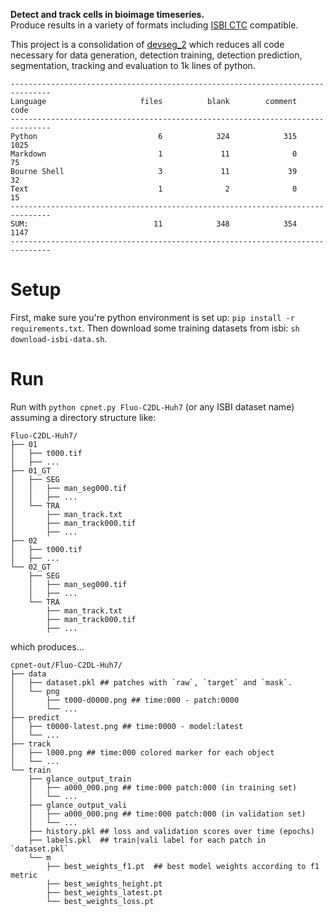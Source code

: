**Detect and track cells in bioimage timeseries.**  
Produce results in a variety of formats including [ISBI CTC](http://celltrackingchallenge.net/) compatible.

This project is a consolidation of [devseg_2](https://github.com/mpicbg-csbd/devseg2) 
which reduces all code necessary for data generation, detection training, detection prediction,
segmentation, tracking and evaluation to 1k lines of python.

    -------------------------------------------------------------------------------
    Language                     files          blank        comment           code
    -------------------------------------------------------------------------------
    Python                           6            324            315           1025
    Markdown                         1             11              0             75
    Bourne Shell                     3             11             39             32
    Text                             1              2              0             15
    -------------------------------------------------------------------------------
    SUM:                            11            348            354           1147
    -------------------------------------------------------------------------------

# Setup

First, make sure you're python environment is set up: `pip install -r requirements.txt`.
Then download some training datasets from isbi: `sh download-isbi-data.sh`.

# Run

Run with `python cpnet.py Fluo-C2DL-Huh7` (or any ISBI dataset name) assuming a directory structure like:

```
Fluo-C2DL-Huh7/
├── 01
│   ├── t000.tif
│   ├── ...
├── 01_GT
│   ├── SEG
│   │   ├── man_seg000.tif
│   │   ├── ...
│   └── TRA
│       ├── man_track.txt
│       ├── man_track000.tif
│       ├── ...
├── 02
│   ├── t000.tif
│   ├── ...
└── 02_GT
    ├── SEG
    │   ├── man_seg000.tif
    │   ├── ...
    └── TRA
        ├── man_track.txt
        ├── man_track000.tif
        ├── ...
```

which produces...

```
cpnet-out/Fluo-C2DL-Huh7/
├── data
│   ├── dataset.pkl ## patches with `raw`, `target` and `mask`.
│   └── png
│       ├── t000-d0000.png ## time:000 - patch:0000
│       └── ...
├── predict
│   ├── t0000-latest.png ## time:0000 - model:latest
│   └── ...
├── track
│   ├── l000.png ## time:000 colored marker for each object
│   └── ...
└── train
    ├── glance_output_train
    │   ├── a000_000.png ## time:000 patch:000 (in training set)
    │   └── ...
    ├── glance_output_vali
    │   ├── a000_000.png ## time:000 patch:000 (in validation set)
    │   └── ...
    ├── history.pkl ## loss and validation scores over time (epochs)
    ├── labels.pkl  ## train|vali label for each patch in `dataset.pkl`
    └── m
        ├── best_weights_f1.pt  ## best model weights according to f1 metric
        ├── best_weights_height.pt
        ├── best_weights_latest.pt
        └── best_weights_loss.pt
```


